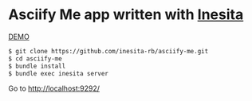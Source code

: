 # Asciify Me app written with [Inesita](https://github.com/inesita-rb/inesita)

[DEMO](https://inesita-asciify-me.netlify.com/)

```sh
$ git clone https://github.com/inesita-rb/asciify-me.git
$ cd asciify-me
$ bundle install
$ bundle exec inesita server
```

Go to [http://localhost:9292/](http://localhost:9292/)
